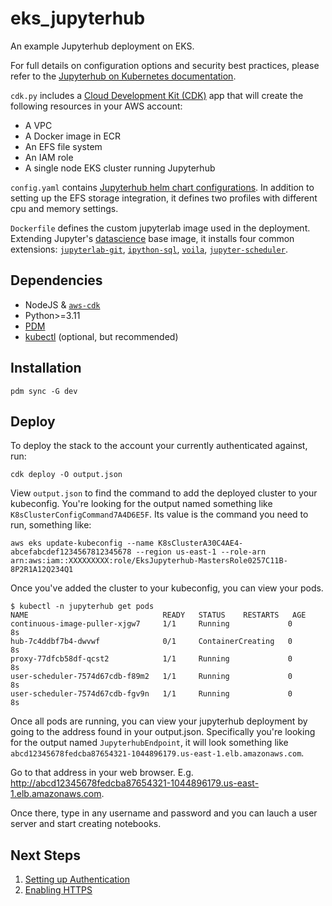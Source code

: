 # eks_jupyterhub

An example Jupyterhub deployment on EKS.

For full details on configuration options and security best practices, please refer to the [Jupyterhub on Kubernetes 
documentation](https://z2jh.jupyter.org/en/stable/index.html).

`cdk.py` includes a [Cloud Development Kit (CDK)](https://docs.aws.amazon.com/cdk/v2/guide/home.html) app that will 
create the following resources in your AWS account:
* A VPC
* A Docker image in ECR
* An EFS file system
* An IAM role
* A single node EKS cluster running Jupyterhub

`config.yaml` contains [Jupyterhub helm chart configurations](https://z2jh.jupyter.org/en/latest/resources/reference.html).
In addition to setting up the EFS storage integration, it defines two profiles with different cpu and memory settings.

`Dockerfile` defines the custom jupyterlab image used in the deployment. Extending Jupyter's 
[datascience](https://hub.docker.com/r/jupyter/datascience-notebook) base image, it installs four common extensions: 
[`jupyterlab-git`](https://pypi.org/project/jupyterlab-git/), [`ipython-sql`](https://pypi.org/project/ipython-sql/), 
[`voila`](https://pypi.org/project/voila/), [`jupyter-scheduler`](https://pypi.org/project/jupyter-scheduler/).

## Dependencies

* NodeJS & [`aws-cdk`](https://www.npmjs.com/package/aws-cdk)
* Python>=3.11
* [PDM](https://pypi.org/project/pdm/)
* [kubectl](https://kubernetes.io/docs/tasks/tools/) (optional, but recommended)

## Installation

```
pdm sync -G dev
```

## Deploy

To deploy the stack to the account your currently authenticated against, run:

```
cdk deploy -O output.json
```

View `output.json` to find the command to add the deployed cluster to your kubeconfig. You're looking for the 
output named something like `K8sClusterConfigCommand7A4D6E5F`. Its value is the command you need to run, something like:

```
aws eks update-kubeconfig --name K8sClusterA30C4AE4-abcefabcdef1234567812345678 --region us-east-1 --role-arn arn:aws:iam::XXXXXXXXX:role/EksJupyterhub-MastersRole0257C11B-8P2R1A12Q234Q1
```

Once you've added the cluster to your kubeconfig, you can view your pods.
```
$ kubectl -n jupyterhub get pods
NAME                              READY   STATUS    RESTARTS   AGE
continuous-image-puller-xjgw7     1/1     Running             0          8s
hub-7c4ddbf7b4-dwvwf              0/1     ContainerCreating   0          8s
proxy-77dfcb58df-qcst2            1/1     Running             0          8s
user-scheduler-7574d67cdb-f89m2   1/1     Running             0          8s
user-scheduler-7574d67cdb-fgv9n   1/1     Running             0          8s
```

Once all pods are running, you can view your jupyterhub deployment by going to the address found in your output.json.
Specifically you're looking for the output named `JupyterhubEndpoint`, it will look something like
`abcd12345678fedcba87654321-1044896179.us-east-1.elb.amazonaws.com`.

Go to that address in your web browser.
E.g. http://abcd12345678fedcba87654321-1044896179.us-east-1.elb.amazonaws.com.

Once there, type in any username and password and you can lauch a user server and start creating notebooks.

## Next Steps

1. [Setting up Authentication](https://jupyterhub.readthedocs.io/en/stable/reference/authenticators.html)
2. [Enabling HTTPS](https://z2jh.jupyter.org/en/latest/administrator/security.html#https)
